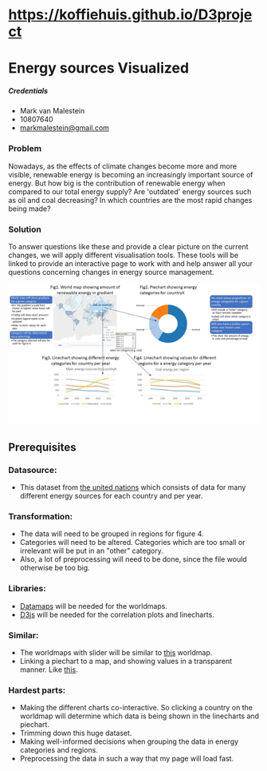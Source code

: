 # https://koffiehuis.github.io/D3project
# Energy sources Visualized
##### Credentials
* Mark van Malestein
* 10807640
* markmalestein@gmail.com

### Problem
Nowadays, as the effects of climate changes become more and more visible, renewable energy is becoming an increasingly important source of energy. But how big is the contribution of renewable energy when compared to our total energy supply? Are 'outdated' energy sources such as oil and coal decreasing? In which countries are the most rapid changes being made?

### Solution
To answer questions like these and provide a clear picture on the current changes, we will apply different visualisation tools. These tools will be linked to provide an interactive page to work with and help answer all your questions concerning changes in energy source management.

![alt text](data/sketchnew.jpg)

## Prerequisites
### Datasource:
* This dataset from [the united nations](https://www.kaggle.com/unitednations/international-energy-statistics) which consists of data for many different energy sources for each country and per year. 

### Transformation:
* The data will need to be grouped in regions for figure 4.
* Categories will need to be altered. Categories which are too small or irrelevant will be put in an "other" category.
* Also, a lot of preprocessing will need to be done, since the file would otherwise be too big.

### Libraries:
* [Datamaps](http://datamaps.github.io/) will be needed for the worldmaps.
* [D3js](https://d3js.org/) will be needed for the correlation plots and linecharts.

### Similar:
* The worldmaps with slider will be similar to [this](https://data.worldbank.org/indicator/SP.POP.TOTL?view=map) worldmap.
* Linking a piechart to a map, and showing values in a transparent manner. Like [this](https://demos.datalabsagency.com/d3/acc-map/).


### Hardest parts:
* Making the different charts co-interactive. So clicking a country on the worldmap will determine which data is being shown in the linecharts and piechart.
* Trimming down this huge dataset.
* Making well-informed decisions when grouping the data in energy categories and regions.
* Preprocessing the data in such a way that my page will load fast.


